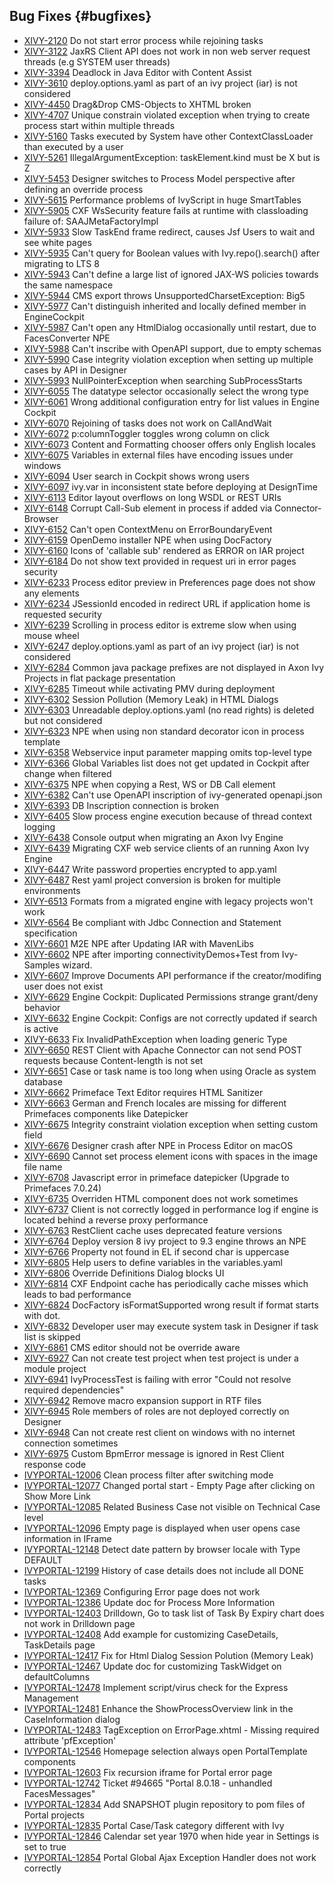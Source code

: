 ## Bug Fixes {#bugfixes}

* [XIVY-2120](https://axonivy.atlassian.net/browse/XIVY-2120) Do not start error process while rejoining tasks 
* [XIVY-3122](https://axonivy.atlassian.net/browse/XIVY-3122) JaxRS Client API does not work in non web server request threads (e.g SYSTEM user threads) 
* [XIVY-3394](https://axonivy.atlassian.net/browse/XIVY-3394) Deadlock in Java Editor with Content Assist 
* [XIVY-3610](https://axonivy.atlassian.net/browse/XIVY-3610) deploy.options.yaml as part of an ivy project (iar) is not considered 
* [XIVY-4450](https://axonivy.atlassian.net/browse/XIVY-4450) Drag&Drop CMS-Objects to XHTML broken 
* [XIVY-4707](https://axonivy.atlassian.net/browse/XIVY-4707) Unique constrain violated exception when trying to create process start within multiple threads 
* [XIVY-5160](https://axonivy.atlassian.net/browse/XIVY-5160) Tasks executed by System have other ContextClassLoader than executed by a user 
* [XIVY-5261](https://axonivy.atlassian.net/browse/XIVY-5261) IllegalArgumentException: taskElement.kind must be X but is Z 
* [XIVY-5453](https://axonivy.atlassian.net/browse/XIVY-5453) Designer switches to Process Model perspective after defining an override process 
* [XIVY-5615](https://axonivy.atlassian.net/browse/XIVY-5615) Performance problems of IvyScript in huge SmartTables 
* [XIVY-5905](https://axonivy.atlassian.net/browse/XIVY-5905) CXF WsSecurity feature fails at runtime with classloading failure of: SAAJMetaFactoryImpl  
* [XIVY-5933](https://axonivy.atlassian.net/browse/XIVY-5933) Slow TaskEnd frame redirect, causes Jsf Users to wait and see white pages 
* [XIVY-5935](https://axonivy.atlassian.net/browse/XIVY-5935) Can't query for Boolean values with Ivy.repo().search() after migrating to LTS 8 
* [XIVY-5943](https://axonivy.atlassian.net/browse/XIVY-5943) Can't define a large list of ignored JAX-WS policies towards the same namespace 
* [XIVY-5944](https://axonivy.atlassian.net/browse/XIVY-5944) CMS export throws UnsupportedCharsetException: Big5 
* [XIVY-5977](https://axonivy.atlassian.net/browse/XIVY-5977) Can't distinguish inherited and locally defined member in EngineCockpit 
* [XIVY-5987](https://axonivy.atlassian.net/browse/XIVY-5987) Can't open any HtmlDialog occasionally until restart, due to FacesConverter NPE 
* [XIVY-5988](https://axonivy.atlassian.net/browse/XIVY-5988) Can't inscribe with OpenAPI support, due to empty schemas 
* [XIVY-5990](https://axonivy.atlassian.net/browse/XIVY-5990) Case integrity violation exception when setting up multiple cases by API in Designer 
* [XIVY-5993](https://axonivy.atlassian.net/browse/XIVY-5993) NullPointerException when searching SubProcessStarts 
* [XIVY-6055](https://axonivy.atlassian.net/browse/XIVY-6055) The datatype selector occasionally select the wrong type 
* [XIVY-6061](https://axonivy.atlassian.net/browse/XIVY-6061) Wrong additional configuration entry for list values in Engine Cockpit 
* [XIVY-6070](https://axonivy.atlassian.net/browse/XIVY-6070) Rejoining of tasks does not work on CallAndWait  
* [XIVY-6072](https://axonivy.atlassian.net/browse/XIVY-6072) p:columnToggler toggles wrong column on click 
* [XIVY-6073](https://axonivy.atlassian.net/browse/XIVY-6073) Content and Formatting chooser offers only English locales 
* [XIVY-6075](https://axonivy.atlassian.net/browse/XIVY-6075) Variables in external files have encoding issues under windows 
* [XIVY-6094](https://axonivy.atlassian.net/browse/XIVY-6094) User search in Cockpit shows wrong users 
* [XIVY-6097](https://axonivy.atlassian.net/browse/XIVY-6097) ivy.var in inconsistent state before deploying at DesignTime 
* [XIVY-6113](https://axonivy.atlassian.net/browse/XIVY-6113) Editor layout overflows on long WSDL or REST URIs 
* [XIVY-6148](https://axonivy.atlassian.net/browse/XIVY-6148) Corrupt Call-Sub element in process if added via Connector-Browser 
* [XIVY-6152](https://axonivy.atlassian.net/browse/XIVY-6152) Can't open ContextMenu on ErrorBoundaryEvent 
* [XIVY-6159](https://axonivy.atlassian.net/browse/XIVY-6159) OpenDemo installer NPE when using DocFactory 
* [XIVY-6160](https://axonivy.atlassian.net/browse/XIVY-6160) Icons of 'callable sub' rendered as ERROR on IAR project 
* [XIVY-6184](https://axonivy.atlassian.net/browse/XIVY-6184) Do not show text provided in request uri in error pages <span class="badge badge-pill badge-success">security</span>
* [XIVY-6233](https://axonivy.atlassian.net/browse/XIVY-6233) Process editor preview in Preferences page does not show any elements 
* [XIVY-6234](https://axonivy.atlassian.net/browse/XIVY-6234) JSessionId encoded in redirect URL if application home is requested <span class="badge badge-pill badge-success">security</span>
* [XIVY-6239](https://axonivy.atlassian.net/browse/XIVY-6239) Scrolling in process editor is extreme slow when using mouse wheel 
* [XIVY-6247](https://axonivy.atlassian.net/browse/XIVY-6247) deploy.options.yaml as part of an ivy project (iar) is not considered 
* [XIVY-6284](https://axonivy.atlassian.net/browse/XIVY-6284) Common java package prefixes are not displayed in Axon Ivy Projects in flat package presentation 
* [XIVY-6285](https://axonivy.atlassian.net/browse/XIVY-6285) Timeout while activating PMV during deployment 
* [XIVY-6302](https://axonivy.atlassian.net/browse/XIVY-6302) Session Pollution (Memory Leak) in HTML Dialogs  
* [XIVY-6303](https://axonivy.atlassian.net/browse/XIVY-6303) Unreadable deploy.options.yaml (no read rights) is deleted but not considered 
* [XIVY-6323](https://axonivy.atlassian.net/browse/XIVY-6323) NPE when using non standard decorator icon in process template 
* [XIVY-6358](https://axonivy.atlassian.net/browse/XIVY-6358) Webservice input parameter mapping omits top-level type 
* [XIVY-6366](https://axonivy.atlassian.net/browse/XIVY-6366) Global Variables list does not get updated in Cockpit after change when filtered 
* [XIVY-6375](https://axonivy.atlassian.net/browse/XIVY-6375) NPE when copying a Rest, WS or DB Call element 
* [XIVY-6382](https://axonivy.atlassian.net/browse/XIVY-6382) Can't use OpenAPI inscription of ivy-generated openapi.json 
* [XIVY-6393](https://axonivy.atlassian.net/browse/XIVY-6393) DB Inscription connection is broken 
* [XIVY-6405](https://axonivy.atlassian.net/browse/XIVY-6405) Slow process engine execution because of thread context logging 
* [XIVY-6438](https://axonivy.atlassian.net/browse/XIVY-6438) Console output when migrating an Axon Ivy Engine 
* [XIVY-6439](https://axonivy.atlassian.net/browse/XIVY-6439) Migrating CXF web service clients of an running Axon Ivy Engine  
* [XIVY-6447](https://axonivy.atlassian.net/browse/XIVY-6447) Write password properties encrypted to app.yaml 
* [XIVY-6487](https://axonivy.atlassian.net/browse/XIVY-6487) Rest yaml project conversion is broken for multiple environments 
* [XIVY-6513](https://axonivy.atlassian.net/browse/XIVY-6513) Formats from a migrated engine with legacy projects won't work 
* [XIVY-6564](https://axonivy.atlassian.net/browse/XIVY-6564) Be compliant with Jdbc Connection and Statement specification 
* [XIVY-6601](https://axonivy.atlassian.net/browse/XIVY-6601) M2E NPE after Updating IAR with MavenLibs 
* [XIVY-6602](https://axonivy.atlassian.net/browse/XIVY-6602) NPE after importing connectivityDemos+Test from Ivy-Samples wizard. 
* [XIVY-6607](https://axonivy.atlassian.net/browse/XIVY-6607) Improve Documents API performance if the creator/modifing user does not exist 
* [XIVY-6629](https://axonivy.atlassian.net/browse/XIVY-6629) Engine Cockpit: Duplicated Permissions strange grant/deny behavior 
* [XIVY-6632](https://axonivy.atlassian.net/browse/XIVY-6632) Engine Cockpit: Configs are not correctly updated if search is active 
* [XIVY-6633](https://axonivy.atlassian.net/browse/XIVY-6633) Fix InvalidPathException when loading generic Type 
* [XIVY-6650](https://axonivy.atlassian.net/browse/XIVY-6650) REST Client with Apache Connector can not send POST requests because Content-length is not set 
* [XIVY-6651](https://axonivy.atlassian.net/browse/XIVY-6651) Case or task name is too long when using Oracle as system database 
* [XIVY-6662](https://axonivy.atlassian.net/browse/XIVY-6662) Primeface Text Editor requires HTML Sanitizer 
* [XIVY-6663](https://axonivy.atlassian.net/browse/XIVY-6663) German and French locales are missing for different Primefaces components like Datepicker 
* [XIVY-6675](https://axonivy.atlassian.net/browse/XIVY-6675)  Integrity constraint violation exception when setting custom field 
* [XIVY-6676](https://axonivy.atlassian.net/browse/XIVY-6676) Designer crash after NPE in Process Editor on macOS 
* [XIVY-6690](https://axonivy.atlassian.net/browse/XIVY-6690) Cannot set process element icons with spaces in the image file name 
* [XIVY-6708](https://axonivy.atlassian.net/browse/XIVY-6708) Javascript error in primeface datepicker (Upgrade to Primefaces 7.0.24) 
* [XIVY-6735](https://axonivy.atlassian.net/browse/XIVY-6735) Overriden HTML component does not work sometimes 
* [XIVY-6737](https://axonivy.atlassian.net/browse/XIVY-6737) Client is not correctly logged in performance log if engine is located behind a reverse proxy <span class="badge badge-pill badge-success">performance</span>
* [XIVY-6763](https://axonivy.atlassian.net/browse/XIVY-6763) RestClient cache uses deprecated feature versions 
* [XIVY-6764](https://axonivy.atlassian.net/browse/XIVY-6764) Deploy version 8 ivy project to 9.3 engine throws an NPE 
* [XIVY-6766](https://axonivy.atlassian.net/browse/XIVY-6766) Property not found in EL if second char is uppercase 
* [XIVY-6805](https://axonivy.atlassian.net/browse/XIVY-6805) Help users to define variables in the variables.yaml 
* [XIVY-6806](https://axonivy.atlassian.net/browse/XIVY-6806) Override Definitions Dialog blocks UI 
* [XIVY-6814](https://axonivy.atlassian.net/browse/XIVY-6814) CXF Endpoint cache has periodically cache misses which leads to bad performance 
* [XIVY-6824](https://axonivy.atlassian.net/browse/XIVY-6824) DocFactory isFormatSupported wrong result if format starts with dot. 
* [XIVY-6832](https://axonivy.atlassian.net/browse/XIVY-6832) Developer user may execute system task in Designer if task list is skipped 
* [XIVY-6861](https://axonivy.atlassian.net/browse/XIVY-6861) CMS editor should not be override aware 
* [XIVY-6927](https://axonivy.atlassian.net/browse/XIVY-6927) Can not create test project when test project is under a module project 
* [XIVY-6941](https://axonivy.atlassian.net/browse/XIVY-6941) IvyProcessTest is failing with error "Could not resolve required dependencies" 
* [XIVY-6942](https://axonivy.atlassian.net/browse/XIVY-6942) Remove macro expansion support in RTF files 
* [XIVY-6945](https://axonivy.atlassian.net/browse/XIVY-6945) Role members of roles are not deployed correctly on Designer 
* [XIVY-6948](https://axonivy.atlassian.net/browse/XIVY-6948) Can not create rest client on windows with no internet connection sometimes 
* [XIVY-6975](https://axonivy.atlassian.net/browse/XIVY-6975) Custom BpmError message is ignored in Rest Client response code 
* [IVYPORTAL-12006](https://axonivy.atlassian.net/browse/IVYPORTAL-12006) Clean process filter after switching mode 
* [IVYPORTAL-12077](https://axonivy.atlassian.net/browse/IVYPORTAL-12077) Changed portal start - Empty Page after clicking on Show More Link 
* [IVYPORTAL-12085](https://axonivy.atlassian.net/browse/IVYPORTAL-12085) Related Business Case not visible on Technical Case level 
* [IVYPORTAL-12096](https://axonivy.atlassian.net/browse/IVYPORTAL-12096) Empty page is displayed when user opens case information in IFrame 
* [IVYPORTAL-12148](https://axonivy.atlassian.net/browse/IVYPORTAL-12148) Detect date pattern by browser locale with Type DEFAULT 
* [IVYPORTAL-12199](https://axonivy.atlassian.net/browse/IVYPORTAL-12199) History of case details does not include all DONE tasks 
* [IVYPORTAL-12369](https://axonivy.atlassian.net/browse/IVYPORTAL-12369) Configuring Error page does not work 
* [IVYPORTAL-12386](https://axonivy.atlassian.net/browse/IVYPORTAL-12386) Update doc for Process More Information 
* [IVYPORTAL-12403](https://axonivy.atlassian.net/browse/IVYPORTAL-12403) Drilldown, Go to task list of Task By Expiry chart does not work in Drilldown page 
* [IVYPORTAL-12408](https://axonivy.atlassian.net/browse/IVYPORTAL-12408) Add example for customizing CaseDetails, TaskDetails page 
* [IVYPORTAL-12417](https://axonivy.atlassian.net/browse/IVYPORTAL-12417) Fix for Html Dialog Session Polution (Memory Leak) 
* [IVYPORTAL-12467](https://axonivy.atlassian.net/browse/IVYPORTAL-12467) Update doc for customizing TaskWidget on defaultColumns 
* [IVYPORTAL-12478](https://axonivy.atlassian.net/browse/IVYPORTAL-12478) Implement script/virus check for the Express Management 
* [IVYPORTAL-12481](https://axonivy.atlassian.net/browse/IVYPORTAL-12481) Enhance the ShowProcessOverview link in the CaseInformation dialog 
* [IVYPORTAL-12483](https://axonivy.atlassian.net/browse/IVYPORTAL-12483) TagException on ErrorPage.xhtml - Missing required attribute 'pfException' 
* [IVYPORTAL-12546](https://axonivy.atlassian.net/browse/IVYPORTAL-12546) Homepage selection always open PortalTemplate components 
* [IVYPORTAL-12603](https://axonivy.atlassian.net/browse/IVYPORTAL-12603) Fix recursion iframe for Portal error page 
* [IVYPORTAL-12742](https://axonivy.atlassian.net/browse/IVYPORTAL-12742) Ticket #94665 "Portal 8.0.18 - unhandled FacesMessages" 
* [IVYPORTAL-12834](https://axonivy.atlassian.net/browse/IVYPORTAL-12834) Add SNAPSHOT plugin repository to pom files of Portal projects 
* [IVYPORTAL-12835](https://axonivy.atlassian.net/browse/IVYPORTAL-12835) Portal Case/Task category different with Ivy 
* [IVYPORTAL-12846](https://axonivy.atlassian.net/browse/IVYPORTAL-12846) Calendar set year 1970 when hide year in Settings is set to true 
* [IVYPORTAL-12854](https://axonivy.atlassian.net/browse/IVYPORTAL-12854) Portal Global Ajax Exception Handler does not work correctly 